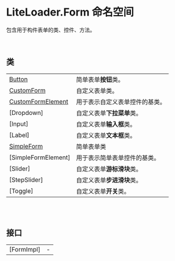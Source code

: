 # LiteLoader.Form 命名空间

包含用于构件表单的类、控件、方法。

<br>

## 类

|||
|-|-|
|[Button](Class/Button)|简单表单**按钮**类。|
|[CustomForm](Class/CustomForm)|自定义表单类。|
|[CustomFormElement](Class/CustomFormElement)|用于表示自定义表单控件的基类。|
|[Dropdown]|自定义表单**下拉菜单**类。|
|[Input]|自定义表单**输入框**类。|
|[Label]|自定义表单**文本框**类。|
|[SimpleForm](Class/SimpleForm)|简单表单类|
|[SimpleFormElement]|用于表示简单表单控件的基类。|
|[Slider]|自定义表单**游标滑块**类。|
|[StepSlider]|自定义表单**步进滑块**类。|
|[Toggle]|自定义表单**开关**类。|

<br>

<br>

## 接口

|||
|-|-|
|[FormImpl]|-|



